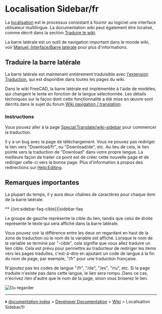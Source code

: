 # Localisation Sidebar/fr
La [localisation](Localisation/fr.md) est le processus consistant à fournir au logiciel une interface utilisateur multilingue. La documentation wiki peut également être localisé, comme décrit dans la section [Traduire le wiki](Localisation/fr#Traduire_le_wiki_FreeCAD.md).

La barre latérale est un outil de navigation important dans le monde wiki, voir [Manuel: Interface/Barre latérale](http://www.mediawiki.org/wiki/Manual:Interface/Sidebar/fr) pour plus d\'informations.

## Traduire la barre latérale 

La barre latérale est maintenant entièrement traduisible avec [l\'extension Traduction](http://www.mediawiki.org/wiki/Help:Extension:Translate), qui est disponible dans toutes les pages du wiki.

Dans le wiki FreeCAD, la barre latérale est implémentée à l\'aide de modèles, qui changent le texte en fonction de la langue sélectionnée. Les détails techniques sur la façon dont cette fonctionnalité a été mise en œuvre sont décrits dans le sujet du forum [Wiki navigation / translation](http://forum.freecadweb.org/viewtopic.php?f=21&t=9687&start=10#p80441).

### Instructions

Vous pouvez aller à la page [Special:Translate/wiki-sidebar](Special:Translate/wiki-sidebar.md) pour commencer la traduction.

Il y a un bug avec la page de téléchargement. Vous ne pouvez pas rediriger le lien vers \"Download/fr\", ou \"Download/de\", etc. Au lieu de cela, le lien pointe vers la traduction de \"Download\" dans votre propre langue. La meilleure façon de traiter ce point est de créer cette nouvelle page et de rediriger celle-ci vers la bonne page. Plus d\'information à propos des redirections sur [Help:Editing](Help_Editing.md).

## Remarques importantes 

La plupart du temps, il y aura deux chaînes de caractères pour chaque item de la barre latérale.

** {{int:sidebar-faq-cible}}|sidebar-faq

Le groupe de gauche représente la cible du lien, tandis que celui de droite représente le texte qui sera affiché dans la barre latérale.

Vous pouvez voir la différence entre les deux en regardant en haut de la zone de traduction où le nom de la variable est affiché. Lorsque le nom de la variable se termine par \"-cible\", cela signifie que vous allez traduire un lien cible. Cela est prévu pour permettre au traducteur de rediriger les items vers les pages traduites, c\'est-à-dire en ajoutant un code de langue à la fin du nom de page, par exemple, \"/fr\" pour une traduction française.

N\'ajoutez pas les codes de langue \"/fr\", \"/de\", \"/es\", \"/ru\", etc. Si la page traduite n\'existe pas dans cette langue, le lien sera rompu. Dans ce cas, n\'écrivez rien d\'autre que le nom de la page, sinon vous briserez le lien.

![Ou regarder](images/Translate-sidebar-instruction.png )



---
⏵ [documentation index](../README.md) > [Developer Documentation](Category_Developer%20Documentation.md) > [Wiki](Category_Wiki.md) > Localisation Sidebar/fr
